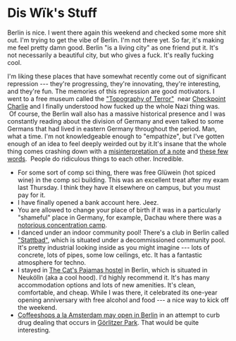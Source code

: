 <!--
slug: dis-wïks-stuff
date: Tue Dec 03 2013 07:36:00 GMT-0800 (Pacific Standard Time)
tags: stattbad, nazi, ddr, dachau, checkpoint charlie
title: Dis Wïk's Stuff
id: 68883172452
link: http://blog.mhgbrown.is/post/68883172452/dis-wïks-stuff
raw: {"type":"text","blog_name":"mhgbrown-writing","blog":{"name":"mhgbrown-writing","title":"","description":"","url":"http://blog.mhgbrown.is/","uuid":"t:ePEJSJNMnTiNT1c2s-GWmw","updated":1455741575},"id":68883172452,"post_url":"http://blog.mhgbrown.is/post/68883172452/dis-wïks-stuff","slug":"dis-wïks-stuff","date":"2013-12-03 15:36:00 GMT","timestamp":1386084960,"state":"published","format":"html","reblog_key":"N01QoZSY","tags":["stattbad","nazi","ddr","dachau","checkpoint charlie"],"short_url":"https://tmblr.co/ZYX4lq109mSna","summary":"Dis Wïk's Stuff","should_open_in_legacy":false,"recommended_source":null,"recommended_color":null,"note_count":0,"title":"Dis Wïk's Stuff","body":"<p>Berlin is nice. I went there again this weekend and checked some more shit out. I&rsquo;m trying to get the vibe of Berlin. I&rsquo;m not there yet. So far, it&rsquo;s making me feel pretty damn good. Berlin &ldquo;is a living city&rdquo; as one friend put it. It&rsquo;s not necessarily a beautiful city, but who gives a fuck. It&rsquo;s really fucking cool.</p>\n<p>I&rsquo;m liking these places that have somewhat recently come out of significant repression — they&rsquo;re progressing, they&rsquo;re innovating, they&rsquo;re interesting, and they&rsquo;re fun. The memories of this repression are good motivators. I went to a free museum called the <a href=\"http://www.topographie.de/\">&ldquo;Topography of Terror&rdquo;</a>  near <a href=\"https://www.google.com/maps/preview#!q=Checkpoint+Charlie%2C+Berlin%2C+Germany&amp;data=!4m15!2m14!1m13!1s0x47a851d15c26d8cd%3A0x23a50042477d89c8!3m8!1m3!1d31549231!2d-95.677068!3d37.0625!3m2!1i1680!2i929!4f13.1!4m2!3d52.507593!4d13.390368\">Checkpoint Charlie</a> and I finally understood how fucked up the whole Nazi thing was.  Of course, the Berlin wall also has a massive historical presence and I was constantly reading about the division of Germany and even talked to some Germans that had lived in eastern Germany throughout the period. Man, what a time. I&rsquo;m not knowledgeable enough to &ldquo;empathize&rdquo;, but I&rsquo;ve gotten enough of an idea to feel deeply weirded out by it.It&rsquo;s insane that the whole thing comes crashing down with a <a href=\"http://en.wikipedia.org/wiki/Fall_of_the_inner_German_border#Opening_of_the_border_and_the_fall_of_the_GDR\">misinterpretation of a note</a> and <a href=\"http://www.youtube.com/watch?v=b8GzptqhT68\">these few words</a>.  People do ridiculous things to each other. Incredible.</p>\n<ul><li>For some sort of comp sci thing, there was free Glüwein (hot spiced wine) in the comp sci building. This was an excellent treat after my exam last Thursday. I think they have it elsewhere on campus, but you must pay for it.</li>\n<li>I have finally opened a bank account here. Jeez.</li>\n<li>You are allowed to change your place of birth if it was in a particularly &ldquo;shameful&rdquo; place in Germany, for example, Dachau where there was a <a href=\"http://en.wikipedia.org/wiki/Dachau_concentration_camp\">notorious concentration camp</a>.</li>\n<li>I danced under an indoor community pool! There&rsquo;s a club in Berlin called <a href=\"http://www.stattbad.net/\">&ldquo;Stattbad&rdquo;</a>, which is situated under a decommissioned community pool. It&rsquo;s pretty industrial looking inside as you might imagine — lots of concrete, lots of pipes, some low ceilings, etc. It has a fantastic atmosphere for techno. </li>\n<li>I stayed in <a href=\"http://www.thecatspajamashostel.de/\">The Cat&rsquo;s Pajamas hostel</a> in Berlin, which is situated in Neukölln (aka a cool hood). I&rsquo;d highly recommend it. It&rsquo;s has many accommodation options and lots of new amenities. It&rsquo;s clean, comfortable, and cheap. While I was there, it celebrated its one-year opening anniversary with free alcohol and food — a nice way to kick off the weekend.</li>\n<li><a href=\"http://rt.com/news/marijuana-berlin-shop-opens-462/\">Coffeeshops a la Amsterdam may open in Berlin</a> in an attempt to curb drug dealing that occurs in <a href=\"https://www.google.com/maps/preview#!data=!1m4!1m3!1d5877!2d13.4380442!3d52.4965481!4m12!2m11!1m10!1s0x0%3A0xdbc06edbfb7867fc!3m8!1m3!1d26081603!2d-95.677068!3d37.0625!3m2!1i1024!2i768!4f13.1\">Görlitzer Park</a>. That would be quite interesting. </li>\n</ul>\n<p></p>","reblog":{"comment":"<p>Berlin is nice. I went there again this weekend and checked some more shit out. I’m trying to get the vibe of Berlin. I’m not there yet. So far, it’s making me feel pretty damn good. Berlin “is a living city” as one friend put it. It’s not necessarily a beautiful city, but who gives a fuck. It’s really fucking cool.</p>\n<p>I’m liking these places that have somewhat recently come out of significant repression — they’re progressing, they’re innovating, they’re interesting, and they’re fun. The memories of this repression are good motivators. I went to a free museum called the <a href=\"http://www.topographie.de/\">“Topography of Terror”</a>  near <a href=\"https://www.google.com/maps/preview#!q=Checkpoint+Charlie%2C+Berlin%2C+Germany&amp;data=!4m15!2m14!1m13!1s0x47a851d15c26d8cd%3A0x23a50042477d89c8!3m8!1m3!1d31549231!2d-95.677068!3d37.0625!3m2!1i1680!2i929!4f13.1!4m2!3d52.507593!4d13.390368\">Checkpoint Charlie</a> and I finally understood how fucked up the whole Nazi thing was.  Of course, the Berlin wall also has a massive historical presence and I was constantly reading about the division of Germany and even talked to some Germans that had lived in eastern Germany throughout the period. Man, what a time. I’m not knowledgeable enough to “empathize”, but I’ve gotten enough of an idea to feel deeply weirded out by it.It’s insane that the whole thing comes crashing down with a <a href=\"http://en.wikipedia.org/wiki/Fall_of_the_inner_German_border#Opening_of_the_border_and_the_fall_of_the_GDR\">misinterpretation of a note</a> and <a href=\"http://www.youtube.com/watch?v=b8GzptqhT68\">these few words</a>.  People do ridiculous things to each other. Incredible.</p>\n<ul><li>For some sort of comp sci thing, there was free Glüwein (hot spiced wine) in the comp sci building. This was an excellent treat after my exam last Thursday. I think they have it elsewhere on campus, but you must pay for it.</li>\n<li>I have finally opened a bank account here. Jeez.</li>\n<li>You are allowed to change your place of birth if it was in a particularly “shameful” place in Germany, for example, Dachau where there was a <a href=\"http://en.wikipedia.org/wiki/Dachau_concentration_camp\">notorious concentration camp</a>.</li>\n<li>I danced under an indoor community pool! There’s a club in Berlin called <a href=\"http://www.stattbad.net/\">“Stattbad”</a>, which is situated under a decommissioned community pool. It’s pretty industrial looking inside as you might imagine — lots of concrete, lots of pipes, some low ceilings, etc. It has a fantastic atmosphere for techno. </li>\n<li>I stayed in <a href=\"http://www.thecatspajamashostel.de/\">The Cat’s Pajamas hostel</a> in Berlin, which is situated in Neukölln (aka a cool hood). I’d highly recommend it. It’s has many accommodation options and lots of new amenities. It’s clean, comfortable, and cheap. While I was there, it celebrated its one-year opening anniversary with free alcohol and food — a nice way to kick off the weekend.</li>\n<li><a href=\"http://rt.com/news/marijuana-berlin-shop-opens-462/\">Coffeeshops a la Amsterdam may open in Berlin</a> in an attempt to curb drug dealing that occurs in <a href=\"https://www.google.com/maps/preview#!data=!1m4!1m3!1d5877!2d13.4380442!3d52.4965481!4m12!2m11!1m10!1s0x0%3A0xdbc06edbfb7867fc!3m8!1m3!1d26081603!2d-95.677068!3d37.0625!3m2!1i1024!2i768!4f13.1\">Görlitzer Park</a>. That would be quite interesting. </li>\n</ul><p></p>","tree_html":""},"trail":[{"blog":{"name":"mhgbrown-writing","active":true,"theme":{"header_full_width":2448,"header_full_height":3264,"header_focus_width":2048,"header_focus_height":1152,"avatar_shape":"circle","background_color":"#FAFAFA","body_font":"Helvetica Neue","header_bounds":"997,2351,2266,96","header_image":"https://static.tumblr.com/4b23ec7fb988076e81306480748de0b1/aqgwfuh/OUkncja1l/tumblr_static_5q6zyxvvxkco0k440g4kokosg.jpg","header_image_focused":"https://static.tumblr.com/4b23ec7fb988076e81306480748de0b1/aqgwfuh/SPuncja1u/tumblr_static_tumblr_static_5q6zyxvvxkco0k440g4kokosg_focused_v3.jpg","header_image_scaled":"https://static.tumblr.com/4b23ec7fb988076e81306480748de0b1/aqgwfuh/OUkncja1l/tumblr_static_5q6zyxvvxkco0k440g4kokosg_2048_v2.jpg","header_stretch":true,"link_color":"#529ECC","show_avatar":true,"show_description":true,"show_header_image":true,"show_title":true,"title_color":"#444444","title_font":"Gibson","title_font_weight":"bold"},"share_likes":false,"share_following":false,"can_be_followed":true},"post":{"id":"68883172452"},"content_raw":"<p>Berlin is nice. I went there again this weekend and checked some more shit out. I’m trying to get the vibe of Berlin. I’m not there yet. So far, it’s making me feel pretty damn good. Berlin “is a living city” as one friend put it. It’s not necessarily a beautiful city, but who gives a fuck. It’s really fucking cool.</p>\n<p>I’m liking these places that have somewhat recently come out of significant repression — they’re progressing, they’re innovating, they’re interesting, and they’re fun. The memories of this repression are good motivators. I went to a free museum called the <a href=\"http://www.topographie.de/\">“Topography of Terror”</a>  near <a href=\"https://www.google.com/maps/preview#!q=Checkpoint+Charlie%2C+Berlin%2C+Germany&amp;data=!4m15!2m14!1m13!1s0x47a851d15c26d8cd%3A0x23a50042477d89c8!3m8!1m3!1d31549231!2d-95.677068!3d37.0625!3m2!1i1680!2i929!4f13.1!4m2!3d52.507593!4d13.390368\">Checkpoint Charlie</a> and I finally understood how fucked up the whole Nazi thing was.  Of course, the Berlin wall also has a massive historical presence and I was constantly reading about the division of Germany and even talked to some Germans that had lived in eastern Germany throughout the period. Man, what a time. I’m not knowledgeable enough to “empathize”, but I’ve gotten enough of an idea to feel deeply weirded out by it.It’s insane that the whole thing comes crashing down with a <a href=\"http://en.wikipedia.org/wiki/Fall_of_the_inner_German_border#Opening_of_the_border_and_the_fall_of_the_GDR\">misinterpretation of a note</a> and <a href=\"http://www.youtube.com/watch?v=b8GzptqhT68\">these few words</a>.  People do ridiculous things to each other. Incredible.</p>\n<ul><li>For some sort of comp sci thing, there was free Glüwein (hot spiced wine) in the comp sci building. This was an excellent treat after my exam last Thursday. I think they have it elsewhere on campus, but you must pay for it.</li>\n<li>I have finally opened a bank account here. Jeez.</li>\n<li>You are allowed to change your place of birth if it was in a particularly “shameful” place in Germany, for example, Dachau where there was a <a href=\"http://en.wikipedia.org/wiki/Dachau_concentration_camp\">notorious concentration camp</a>.</li>\n<li>I danced under an indoor community pool! There’s a club in Berlin called <a href=\"http://www.stattbad.net/\">“Stattbad”</a>, which is situated under a decommissioned community pool. It’s pretty industrial looking inside as you might imagine — lots of concrete, lots of pipes, some low ceilings, etc. It has a fantastic atmosphere for techno. </li>\n<li>I stayed in <a href=\"http://www.thecatspajamashostel.de/\">The Cat’s Pajamas hostel</a> in Berlin, which is situated in Neukölln (aka a cool hood). I’d highly recommend it. It’s has many accommodation options and lots of new amenities. It’s clean, comfortable, and cheap. While I was there, it celebrated its one-year opening anniversary with free alcohol and food — a nice way to kick off the weekend.</li>\n<li><a href=\"http://rt.com/news/marijuana-berlin-shop-opens-462/\">Coffeeshops a la Amsterdam may open in Berlin</a> in an attempt to curb drug dealing that occurs in <a href=\"https://www.google.com/maps/preview#!data=!1m4!1m3!1d5877!2d13.4380442!3d52.4965481!4m12!2m11!1m10!1s0x0%3A0xdbc06edbfb7867fc!3m8!1m3!1d26081603!2d-95.677068!3d37.0625!3m2!1i1024!2i768!4f13.1\">Görlitzer Park</a>. That would be quite interesting. </li>\n</ul><p></p>","content":"<p><p>Berlin is nice. I went there again this weekend and checked some more shit out. I&rsquo;m trying to get the vibe of Berlin. I&rsquo;m not there yet. So far, it&rsquo;s making me feel pretty damn good. Berlin &ldquo;is a living city&rdquo; as one friend put it. It&rsquo;s not necessarily a beautiful city, but who gives a fuck. It&rsquo;s really fucking cool.</p>\n<p>I&rsquo;m liking these places that have somewhat recently come out of significant repression &mdash; they&rsquo;re progressing, they&rsquo;re innovating, they&rsquo;re interesting, and they&rsquo;re fun. The memories of this repression are good motivators. I went to a free museum called the <a href=\"http://www.topographie.de/\">&ldquo;Topography of Terror&rdquo;</a>&nbsp; near <a href=\"https://www.google.com/maps/preview#!q=Checkpoint+Charlie%2C+Berlin%2C+Germany&amp;data=!4m15!2m14!1m13!1s0x47a851d15c26d8cd%3A0x23a50042477d89c8!3m8!1m3!1d31549231!2d-95.677068!3d37.0625!3m2!1i1680!2i929!4f13.1!4m2!3d52.507593!4d13.390368\">Checkpoint Charlie</a> and I finally understood how fucked up the whole Nazi thing was. &nbsp;Of course, the Berlin wall also has a massive historical presence and I was constantly reading about the division of Germany and even talked to some Germans that had lived in eastern Germany throughout the period. Man, what a time. I&rsquo;m not knowledgeable enough to &ldquo;empathize&rdquo;, but I&rsquo;ve gotten enough of an idea to feel deeply weirded out by it.It&rsquo;s insane that the whole thing comes crashing down with a <a href=\"http://en.wikipedia.org/wiki/Fall_of_the_inner_German_border#Opening_of_the_border_and_the_fall_of_the_GDR\">misinterpretation of a note</a> and <a href=\"http://www.youtube.com/watch?v=b8GzptqhT68\">these few words</a>.&nbsp; People do ridiculous things to each other. Incredible.</p>\n<ul><li>For some sort of comp sci thing, there was free Gl&uuml;wein (hot spiced wine) in the comp sci building. This was an excellent treat after my exam last Thursday. I think they have it elsewhere on campus, but you must pay for it.</li>\n<li>I have finally opened a bank account here. Jeez.</li>\n<li>You are allowed to change your place of birth if it was in a particularly &ldquo;shameful&rdquo; place in Germany, for example, Dachau where there was a <a href=\"http://en.wikipedia.org/wiki/Dachau_concentration_camp\">notorious concentration camp</a>.</li>\n<li>I danced under an indoor community pool! There&rsquo;s a club in Berlin called <a href=\"http://www.stattbad.net/\">&ldquo;Stattbad&rdquo;</a>, which is situated under a decommissioned community pool. It&rsquo;s pretty industrial looking inside as you might imagine &mdash; lots of concrete, lots of pipes, some low ceilings, etc. It has a fantastic atmosphere for techno.&nbsp;</li>\n<li>I stayed in <a href=\"http://www.thecatspajamashostel.de/\">The Cat&rsquo;s Pajamas hostel</a> in Berlin, which is situated in Neuk&ouml;lln (aka a cool hood). I&rsquo;d highly recommend it. It&rsquo;s has many accommodation options and lots of new amenities. It&rsquo;s clean, comfortable, and cheap. While I was there, it celebrated its one-year opening anniversary with free alcohol and food &mdash; a nice way to kick off the weekend.</li>\n<li><a href=\"http://rt.com/news/marijuana-berlin-shop-opens-462/\">Coffeeshops a la Amsterdam may open in Berlin</a>&nbsp;in an attempt to curb drug dealing that occurs in&nbsp;<a href=\"https://www.google.com/maps/preview#!data=!1m4!1m3!1d5877!2d13.4380442!3d52.4965481!4m12!2m11!1m10!1s0x0%3A0xdbc06edbfb7867fc!3m8!1m3!1d26081603!2d-95.677068!3d37.0625!3m2!1i1024!2i768!4f13.1\">G&ouml;rlitzer Park</a>. That would be quite interesting.&nbsp;</li>\n</ul></p>","is_current_item":true,"is_root_item":true}],"can_like":false,"can_reblog":false,"can_send_in_message":true,"can_reply":false,"display_avatar":true}
publish: 2013-12-03
-->


Dis Wïk's Stuff
===============

Berlin is nice. I went there again this weekend and checked some more
shit out. I'm trying to get the vibe of Berlin. I'm not there yet. So
far, it's making me feel pretty damn good. Berlin "is a living city" as
one friend put it. It's not necessarily a beautiful city, but who gives
a fuck. It's really fucking cool.

I'm liking these places that have somewhat recently come out of
significant repression --- they're progressing, they're innovating,
they're interesting, and they're fun. The memories of this repression
are good motivators. I went to a free museum called the ["Topography of
Terror"](http://www.topographie.de/)  near [Checkpoint
Charlie](https://www.google.com/maps/preview#!q=Checkpoint+Charlie%2C+Berlin%2C+Germany&data=!4m15!2m14!1m13!1s0x47a851d15c26d8cd%3A0x23a50042477d89c8!3m8!1m3!1d31549231!2d-95.677068!3d37.0625!3m2!1i1680!2i929!4f13.1!4m2!3d52.507593!4d13.390368)
and I finally understood how fucked up the whole Nazi thing was.  Of
course, the Berlin wall also has a massive historical presence and I was
constantly reading about the division of Germany and even talked to some
Germans that had lived in eastern Germany throughout the period. Man,
what a time. I'm not knowledgeable enough to "empathize", but I've
gotten enough of an idea to feel deeply weirded out by it.It's insane
that the whole thing comes crashing down with a [misinterpretation of a
note](http://en.wikipedia.org/wiki/Fall_of_the_inner_German_border#Opening_of_the_border_and_the_fall_of_the_GDR)
and [these few words](http://www.youtube.com/watch?v=b8GzptqhT68). 
People do ridiculous things to each other. Incredible.

-   For some sort of comp sci thing, there was free Glüwein (hot spiced
    wine) in the comp sci building. This was an excellent treat after my
    exam last Thursday. I think they have it elsewhere on campus, but
    you must pay for it.
-   I have finally opened a bank account here. Jeez.
-   You are allowed to change your place of birth if it was in a
    particularly "shameful" place in Germany, for example, Dachau where
    there was a [notorious concentration
    camp](http://en.wikipedia.org/wiki/Dachau_concentration_camp).
-   I danced under an indoor community pool! There's a club in Berlin
    called ["Stattbad"](http://www.stattbad.net/), which is situated
    under a decommissioned community pool. It's pretty industrial
    looking inside as you might imagine --- lots of concrete, lots of
    pipes, some low ceilings, etc. It has a fantastic atmosphere for
    techno. 
-   I stayed in [The Cat's Pajamas
    hostel](http://www.thecatspajamashostel.de/) in Berlin, which is
    situated in Neukölln (aka a cool hood). I'd highly recommend it.
    It's has many accommodation options and lots of new amenities. It's
    clean, comfortable, and cheap. While I was there, it celebrated its
    one-year opening anniversary with free alcohol and food --- a nice
    way to kick off the weekend.
-   [Coffeeshops a la Amsterdam may open in
    Berlin](http://rt.com/news/marijuana-berlin-shop-opens-462/) in an
    attempt to curb drug dealing that occurs in [Görlitzer
    Park](https://www.google.com/maps/preview#!data=!1m4!1m3!1d5877!2d13.4380442!3d52.4965481!4m12!2m11!1m10!1s0x0%3A0xdbc06edbfb7867fc!3m8!1m3!1d26081603!2d-95.677068!3d37.0625!3m2!1i1024!2i768!4f13.1).
    That would be quite interesting. 


